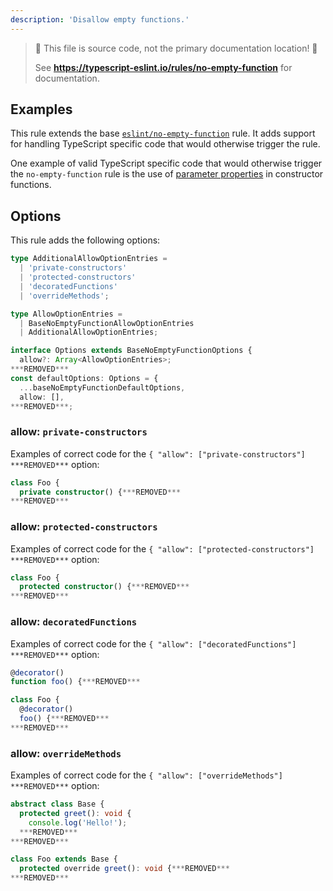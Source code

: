 ```yaml
---
description: 'Disallow empty functions.'
---
```


> 🛑 This file is source code, not the primary documentation location! 🛑
>
> See **https://typescript-eslint.io/rules/no-empty-function** for documentation.

## Examples

This rule extends the base [`eslint/no-empty-function`](https://eslint.org/docs/rules/no-empty-function) rule.
It adds support for handling TypeScript specific code that would otherwise trigger the rule.

One example of valid TypeScript specific code that would otherwise trigger the `no-empty-function` rule is the use of [parameter properties](https://www.typescriptlang.org/docs/handbook/classes.html#parameter-properties) in constructor functions.

## Options

This rule adds the following options:

```ts
type AdditionalAllowOptionEntries =
  | 'private-constructors'
  | 'protected-constructors'
  | 'decoratedFunctions'
  | 'overrideMethods';

type AllowOptionEntries =
  | BaseNoEmptyFunctionAllowOptionEntries
  | AdditionalAllowOptionEntries;

interface Options extends BaseNoEmptyFunctionOptions {
  allow?: Array<AllowOptionEntries>;
***REMOVED***
const defaultOptions: Options = {
  ...baseNoEmptyFunctionDefaultOptions,
  allow: [],
***REMOVED***;
```

### allow: `private-constructors`

Examples of correct code for the `{ "allow": ["private-constructors"] ***REMOVED***` option:

```ts
class Foo {
  private constructor() {***REMOVED***
***REMOVED***
```

### allow: `protected-constructors`

Examples of correct code for the `{ "allow": ["protected-constructors"] ***REMOVED***` option:

```ts
class Foo {
  protected constructor() {***REMOVED***
***REMOVED***
```

### allow: `decoratedFunctions`

Examples of correct code for the `{ "allow": ["decoratedFunctions"] ***REMOVED***` option:

```ts
@decorator()
function foo() {***REMOVED***

class Foo {
  @decorator()
  foo() {***REMOVED***
***REMOVED***
```

### allow: `overrideMethods`

Examples of correct code for the `{ "allow": ["overrideMethods"] ***REMOVED***` option:

```ts
abstract class Base {
  protected greet(): void {
    console.log('Hello!');
  ***REMOVED***
***REMOVED***

class Foo extends Base {
  protected override greet(): void {***REMOVED***
***REMOVED***
```
